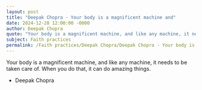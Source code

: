 ```yaml
---
layout: post
title: "Deepak Chopra - Your body is a magnificent machine and"
date: 2024-12-28 12:00:00 -0000
author: Deepak Chopra
quote: "Your body is a magnificent machine, and like any machine, it needs to be taken care of. When you do that, it can do amazing things."
subject: Faith practices
permalink: /Faith practices/Deepak Chopra/Deepak Chopra - Your body is a magnificent machine and
---
```


Your body is a magnificent machine, and like any machine, it needs to be taken care of. When you do that, it can do amazing things.

- Deepak Chopra
